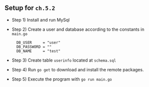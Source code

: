 ## Setup for `ch.5.2`

- Step 1) Install and run MySql
- Step 2) Create a user and database according to the constants in `main.go`

		DB_USER     = "user"
		DB_PASSWORD = ""
		DB_NAME     = "test"

- Step 3) Create table `userinfo` located at `schema.sql`
- Step 4) Run `go get` to download and install the remote packages.
- Step 5) Execute the program with `go run main.go`
